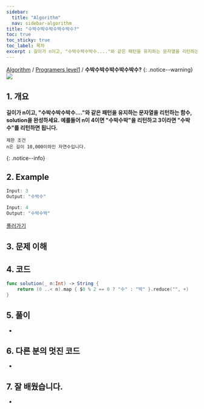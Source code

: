 ```yaml
---
sidebar:
  title: "Algorithm"
  nav: sidebar-algorithm
title: "수박수박수박수박수박수?"
toc: true
toc_sticky: true
toc_label: 목차
excerpt : 길이가 n이고, "수박수박수박수...."와 같은 패턴을 유지하는 문자열을 리턴하는 함수, solution을 완성하세요. 예를들어 n이 4이면 "수박수박"을 리턴하고 3이라면 "수박수"를 리턴하면 됩니다.
---
```

[Algorithm](/algorithm/) / [Programers level1](/algorithm/programers-level1/) / **수박수박수박수박수박수?**
{: .notice--warning}
![](https://programmers.co.kr/assets/bi-programmers-light-0d164d49b51a123bab5cca11106145d6fac5a5ac04b8646780369c2a5bc0dd79.png)

## 1. 개요
**길이가 n이고, "수박수박수박수...."와 같은 패턴을 유지하는 문자열을 리턴하는 함수, solution을 완성하세요. 예를들어 n이 4이면 "수박수박"을 리턴하고 3이라면 "수박수"를 리턴하면 됩니다.**

    제한 조건
    n은 길이 10,000이하인 자연수입니다.
{: .notice--info}

## 2. Example
```swift
Input: 3
Output: "수박수"
```

```swift
Input: 4
Output: "수박수박"
```
[풀러가기](https://programmers.co.kr/learn/courses/30/lessons/12922)

## 3. 문제 이해


## 4. 코드
```swift
func solution(_ n:Int) -> String {
    return (0 ..< n).map { $0 % 2 == 0 ? "수" : "박" }.reduce("", +)
}
```

## 5. 풀이
-

## 6. 다른 분의 멋진 코드
-

## 7. 잘 배웠습니다.
-
